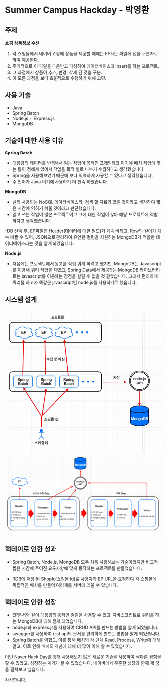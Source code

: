 # Summer Campus Hackday - 박영환

## 주제
**쇼핑 상품정보 수신**
1. 각 쇼핑몰에서 네이버 쇼핑에 상품을 제공할 때에는 EP라는 파일에 탭을 구분자로 하여 제공한다.
2. 주기적으로 이 파일을 다운받고 파싱하여 데이터베이스에 Insert를 하는 프로젝트.
3. 그 과정에서 상품이 추가, 변경, 삭제 된 것을 구분.
4. 이 모든 과정을 보다 효율적으로 수행하기 위해 고민.

## 사용 기술

- Java
- Spring Batch
- Node.js + Express.js
- MongoDB

## 기술에 대한 사용 이유
**Spring Batch**
- 대용량의 데이터를 반복해서 읽는 작업이 목적인 프레임워크 이기에 배치 작업에 맞는 틀이 정해져 있어서 작업을 목적 별로 나누기 수월하다고 생각했습니다.
- Spring을 사용해보았기 때문에 보다 익숙하게 사용할 수 있다고 생각했습니다.
- 주 언어가 Java 이기에 사용하기 더 친숙 하였습니다.

**MongoDB**
- 널리 사용되는 NoSQL 데이터베이스라, 검색 할 자료가 많을 것이라고 생각하여 짧은 시간에 익히기 쉬울 것이라고 판단했습니다.
- 읽고 쓰는 작업이 많은 프로젝트이고 그에 대한 작업이 많아 해당 프로젝트에 적합하다고 생각했습니다.

-DB 선택 후, EP파일은 Header(데이터에 대한 필드)가 계속 바뀌고, Row의 길이가 계속 바뀔 수 있어, JSON으로 관리하여 유연한 컬럼을 지원하는 MongoDB가 적합한 데이터베이스라는 것을 알게 되었습니다.

**Node.js**
- 처음에는 프로젝트에서 몽고를 직접 쿼리 하려고 했지만, MongoDB는 Javascript를 이용해 쿼리 작업을 하였고, Spring Data에서 제공하는 MongoDB 라이브러리로는 javascript를 이용하는 장점을 살릴 수 없을 것 같았습니다. 그래서 편리하게 쿼리를 하고자 똑같은 javasciript인 node.js를 사용하기로 했습니다.

## 시스템 설계
![shopping_feeder](./img_1.jpeg)
![shopping_feeder](./img_2.png)

## 핵데이로 인한 성과
- Spring Batch, Node.js, MongoDB 모두 처음 사용해보는 기술이었지만 비교적 짧은 시간에 주어진 요구사항에 맞게 동작하는 프로젝트를 만들었습니다.

- RDB에 저장 된 ShopId(쇼핑몰 id)로 사용자가 EP URL을 요청하여 각 쇼핑몰에 독립적인 배치를 만들어 여러개를 서버에 띄울 수 있습니다.

## 핵데이로 인한 성장
- EP문서와 같이 대용량의 동적인 컬럼을 사용할 수 있고, 자바스크립트로 쿼리를 하는 MongoDB에 대해 알게 되었습니다.
- node.js와 express.js를 사용하여 CRUD API를 만드는 방법을 알게 되었습니다.
- swagger를 사용하여 rest api의 문서를 편리하게 만드는 방법을 알게 되었습니다.
- Spring Batch를 익혔고, 이를 통해 배치의 각 단계 Read, Process, Write에 대해 알고, 이로 인해 배치의 개념에 대해 더 많이 이해 할 수 있었습니다.

이번 Naver Hack Day를 통해 사용해보지 않은 새로운 기술을 사용하여 색다른 경험을 할 수 있었고, 성장하는 계기가 될 수 있었습니다.
네이버에서 꾸준한 성장과 함께 제 꿈을 펼쳐보고 싶습니다.

감사합니다.
